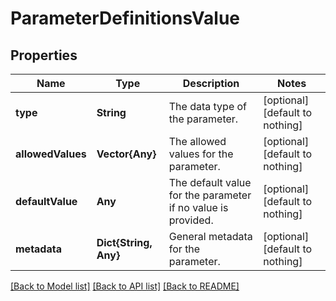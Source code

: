 # ParameterDefinitionsValue


## Properties
Name | Type | Description | Notes
------------ | ------------- | ------------- | -------------
**type** | **String** | The data type of the parameter. | [optional] [default to nothing]
**allowedValues** | **Vector{Any}** | The allowed values for the parameter. | [optional] [default to nothing]
**defaultValue** | **Any** | The default value for the parameter if no value is provided. | [optional] [default to nothing]
**metadata** | **Dict{String, Any}** | General metadata for the parameter. | [optional] [default to nothing]


[[Back to Model list]](../README.md#models) [[Back to API list]](../README.md#api-endpoints) [[Back to README]](../README.md)


